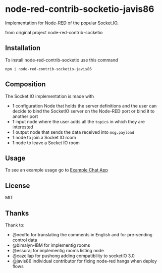 # node-red-contrib-socketio-javis86
Implementation for [Node-RED](https://nodered.org/) of the popular [Socket.IO](http://socket.io/).

from original project node-red-contrib-socketio

## Installation
To install node-red-contrib-socketio use this command

`npm i node-red-contrib-socketio-javis86`

## Composition
The Socket.IO implementation is made with
* 1 configuration Node that holds the server definitions and the user can decide to bind the SocketIO server on the Node-RED port or bind it to another port
* 1 input node where the user adds all the `topic`s in which they are interested
* 1 output node that sends the data received into `msg.payload`
* 1 node to join a Socket IO room
* 1 node to leave a Socket IO room

## Usage
To see an example usage go to [Example Chat App](https://flows.nodered.org/flow/71f7da3a14951acb67f94bac1f71812a)

## License
MIT

## Thanks
Thank to: 
* @nexflo for translating the comments in English and for pre-sending control data 
* @bimalyn-IBM for implementig rooms
* @essuraj for implementig rooms listing node
* @cazellap for pushong adding compatibility to socketIO 3.0
* @javis86 individual contributor for fixing node-red hangs when deploy flows


